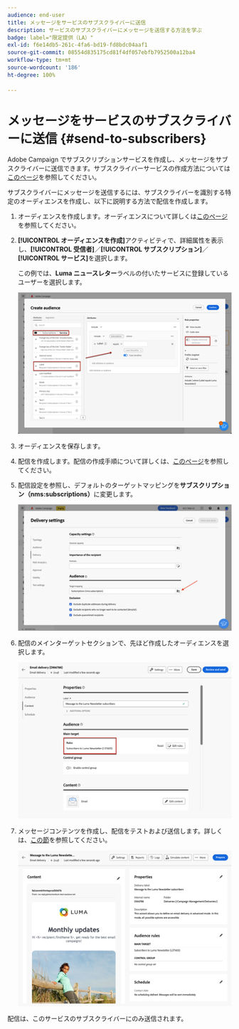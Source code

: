 ```yaml
---
audience: end-user
title: メッセージをサービスのサブスクライバーに送信
description: サービスのサブスクライバーにメッセージを送信する方法を学ぶ
badge: label="限定提供（LA）"
exl-id: f6e14db5-261c-4fa6-bd19-fd8bdc04aaf1
source-git-commit: 08554d835175cd81f4df057ebfb7952500a12ba4
workflow-type: tm+mt
source-wordcount: '186'
ht-degree: 100%

---
```


# メッセージをサービスのサブスクライバーに送信 {#send-to-subscribers}

Adobe Campaign でサブスクリプションサービスを作成し、メッセージをサブスクライバーに送信できます。サブスクライバーサービスの作成方法については[このページ](../audience//manage-services.md#create-service)を参照してください。

サブスクライバーにメッセージを送信するには、サブスクライバーを識別する特定のオーディエンスを作成し、以下に説明する方法で配信を作成します。

1. オーディエンスを作成します。オーディエンスについて詳しくは[このページ](../audience/create-audience.md)を参照してください。

1. **[!UICONTROL オーディエンスを作成]**&#x200B;アクティビティで、詳細属性を表示し、**[!UICONTROL 受信者]**／**[!UICONTROL サブスクリプション]**／**[!UICONTROL サービス]**&#x200B;を選択します。

   この例では、**Luma ニュースレター**&#x200B;ラベルの付いたサービスに登録しているユーザーを選択します。

   ![](assets/service-audience-subscribers.png)

1. オーディエンスを保存します。
1. 配信を作成します。配信の作成手順について詳しくは、[このページ](../msg/gs-messages.md#create-delivery)を参照してください。
1. 配信設定を参照し、デフォルトのターゲットマッピングを&#x200B;**サブスクリプション（nms:subscriptions）**&#x200B;に変更します。

   ![](assets/service-delivery-change-mapping.png)

1. 配信のメインターゲットセクションで、先ほど作成したオーディエンスを選択します。

   ![](assets/service-delivery-targeting-subscribers.png)

1. メッセージコンテンツを作成し、配信をテストおよび送信します。詳しくは、[この節](../preview-test/preview-test.md)を参照してください。

   ![](assets/service-delivery-ready.png)

配信は、このサービスのサブスクライバーにのみ送信されます。
